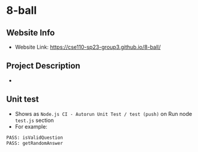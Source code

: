 # 8-ball

## Website Info

- Website Link: https://cse110-sp23-group3.github.io/8-ball/

## Project Description

-

## Unit test

- Shows as `Node.js CI - Autorun Unit Test / test (push)` on Run node `test.js` section
- For example:
```bash
PASS: isValidQuestion
PASS: getRandomAnswer
```
